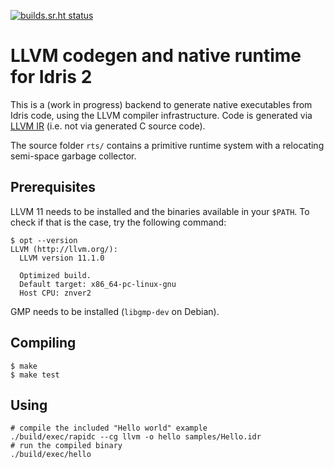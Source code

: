 [![builds.sr.ht status](https://builds.sr.ht/~cypheon/rapid/commits.svg)](https://builds.sr.ht/~cypheon/rapid/commits?)

# LLVM codegen and native runtime for Idris 2

This is a (work in progress) backend to generate native executables from Idris code,
using the LLVM compiler infrastructure. Code is generated via [LLVM
IR](https://llvm.org/docs/LangRef.html) (i.e. not via generated C source code).

The source folder `rts/` contains a primitive runtime system with a relocating
semi-space garbage collector.

## Prerequisites

LLVM 11 needs to be installed and the binaries available in your `$PATH`. To
check if that is the case, try the following command:

    $ opt --version
    LLVM (http://llvm.org/):
      LLVM version 11.1.0

      Optimized build.
      Default target: x86_64-pc-linux-gnu
      Host CPU: znver2

GMP needs to be installed (`libgmp-dev` on Debian).

## Compiling

    $ make
    $ make test

## Using

    # compile the included "Hello world" example
    ./build/exec/rapidc --cg llvm -o hello samples/Hello.idr
    # run the compiled binary
    ./build/exec/hello
